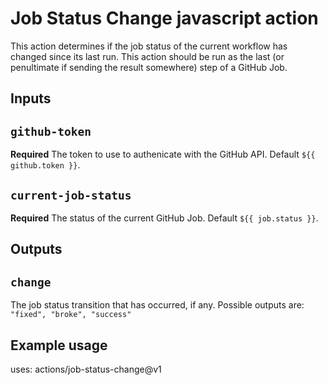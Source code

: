 # Job Status Change javascript action

This action determines if the job status of the current workflow has changed since its last run. This action should be run as the last (or penultimate if sending the result somewhere) step of a GitHub Job.

## Inputs

## `github-token`

**Required** The token to use to authenicate with the GitHub API. Default `${{ github.token }}`.

## `current-job-status`

**Required** The status of the current GitHub Job. Default `${{ job.status }}`.

## Outputs

## `change`

The job status transition that has occurred, if any. Possible outputs are: `"fixed", "broke", "success"`

## Example usage

uses: actions/job-status-change@v1
